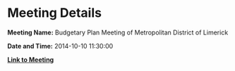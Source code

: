 # Meeting Details

**Meeting Name:** Budgetary Plan Meeting of Metropolitan District of Limerick

**Date and Time:** 2014-10-10 11:30:00

**[Link to Meeting](https://www.limerick.ie/council/whats-on/budgetary-plan-meeting-metropolitan-district-limerick)**
